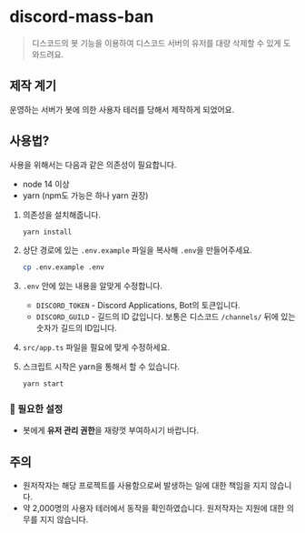 # discord-mass-ban

> 디스코드의 봇 기능을 이용하여 디스코드 서버의 유저를 대량 삭제할 수 있게 도와드려요.

## 제작 계기

운영하는 서버가 봇에 의한 사용자 테러를 당해서 제작하게 되었어요.

## 사용법?

사용을 위해서는 다음과 같은 의존성이 필요합니다.

- node 14 이상
- yarn (npm도 가능은 하나 yarn 권장)

1. 의존성을 설치해줍니다.

   ```bash
   yarn install
   ```

2. 상단 경로에 있는 `.env.example` 파일을 복사해 `.env`을 만들어주세요.

   ```bash
   cp .env.example .env
   ```

3. `.env` 안에 있는 내용을 알맞게 수정합니다.

   - `DISCORD_TOKEN` - Discord Applications, Bot의 토큰입니다.
   - `DISCORD_GUILD` - 길드의 ID 값입니다. 보통은 디스코드 `/channels/` 뒤에 있는 숫자가 길드의 ID입니다.

4. `src/app.ts` 파일을 필요에 맞게 수정하세요.
5. 스크립트 시작은 yarn을 통해서 할 수 있습니다.

   ```bash
   yarn start
   ```

### 🐤 필요한 설정

- 봇에게 **유저 관리 권한**을 재량껏 부여하시기 바랍니다.

## 주의

- 원저작자는 해당 프로젝트를 사용함으로써 발생하는 일에 대한 책임을 지지 않습니다.
- 약 2,000명의 사용자 테러에서 동작을 확인하였습니다. 원저작자는 지원에 대한 의무를 지지 않습니다.
